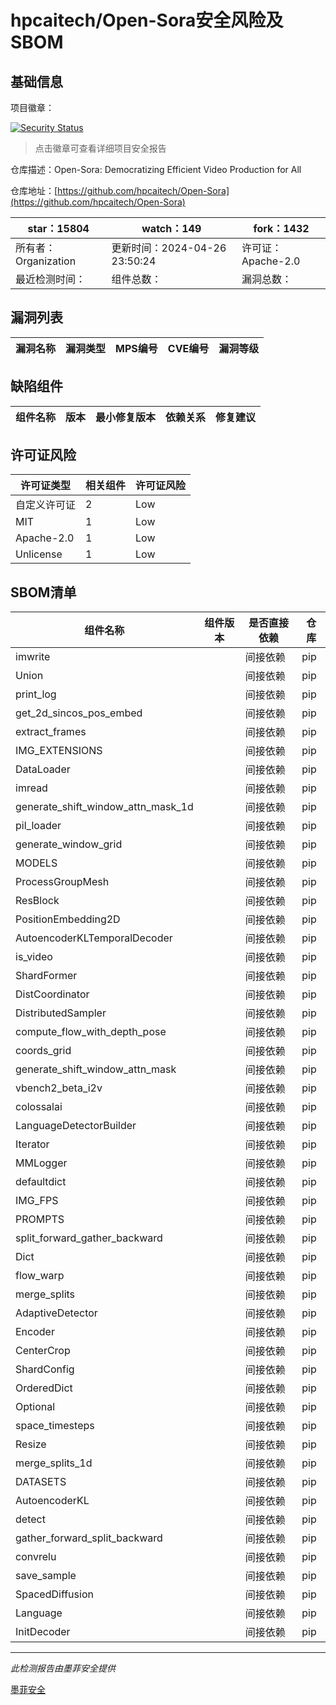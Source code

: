 # hpcaitech/Open-Sora安全风险及SBOM

## 基础信息

项目徽章：

[![Security Status](https://www.murphysec.com/platform3/v31/badge/1783927708573036544.svg)](https://www.murphysec.com/console/report/1765447723658428416/1783927708573036544)

> 点击徽章可查看详细项目安全报告

仓库描述：Open-Sora: Democratizing Efficient Video Production for All

仓库地址：[https://github.com/hpcaitech/Open-Sora](https://github.com/hpcaitech/Open-Sora)

| star：15804 | watch：149 | fork：1432 |
| ----------- | -------------- | ------------ |
| 所有者：Organization | 更新时间：2024-04-26 23:50:24 | 许可证：Apache-2.0 |
| 最近检测时间： | 组件总数： | 漏洞总数： |




## 漏洞列表

| 漏洞名称 | 漏洞类型 | MPS编号 | CVE编号 | 漏洞等级 |
| ------- | ------ | ------- | ------ | ----- |





## 缺陷组件

| 组件名称 | 版本 | 最小修复版本 | 依赖关系 | 修复建议 |
| -------- | ---- | ------------ | -------- | -------- |





## 许可证风险

| 许可证类型 | 相关组件 | 许可证风险 |
| ---------- | -------- | ---------- |
|自定义许可证|2|Low|
|MIT|1|Low|
|Apache-2.0|1|Low|
|Unlicense|1|Low|




## SBOM清单

| 组件名称 | 组件版本 | 是否直接依赖 | 仓库 |
| -------- | -------- | ------------ | ---- |
|imwrite||间接依赖|pip|
|Union||间接依赖|pip|
|print_log||间接依赖|pip|
|get_2d_sincos_pos_embed||间接依赖|pip|
|extract_frames||间接依赖|pip|
|IMG_EXTENSIONS||间接依赖|pip|
|DataLoader||间接依赖|pip|
|imread||间接依赖|pip|
|generate_shift_window_attn_mask_1d||间接依赖|pip|
|pil_loader||间接依赖|pip|
|generate_window_grid||间接依赖|pip|
|MODELS||间接依赖|pip|
|ProcessGroupMesh||间接依赖|pip|
|ResBlock||间接依赖|pip|
|PositionEmbedding2D||间接依赖|pip|
|AutoencoderKLTemporalDecoder||间接依赖|pip|
|is_video||间接依赖|pip|
|ShardFormer||间接依赖|pip|
|DistCoordinator||间接依赖|pip|
|DistributedSampler||间接依赖|pip|
|compute_flow_with_depth_pose||间接依赖|pip|
|coords_grid||间接依赖|pip|
|generate_shift_window_attn_mask||间接依赖|pip|
|vbench2_beta_i2v||间接依赖|pip|
|colossalai||间接依赖|pip|
|LanguageDetectorBuilder||间接依赖|pip|
|Iterator||间接依赖|pip|
|MMLogger||间接依赖|pip|
|defaultdict||间接依赖|pip|
|IMG_FPS||间接依赖|pip|
|PROMPTS||间接依赖|pip|
|split_forward_gather_backward||间接依赖|pip|
|Dict||间接依赖|pip|
|flow_warp||间接依赖|pip|
|merge_splits||间接依赖|pip|
|AdaptiveDetector||间接依赖|pip|
|Encoder||间接依赖|pip|
|CenterCrop||间接依赖|pip|
|ShardConfig||间接依赖|pip|
|OrderedDict||间接依赖|pip|
|Optional||间接依赖|pip|
|space_timesteps||间接依赖|pip|
|Resize||间接依赖|pip|
|merge_splits_1d||间接依赖|pip|
|DATASETS||间接依赖|pip|
|AutoencoderKL||间接依赖|pip|
|detect||间接依赖|pip|
|gather_forward_split_backward||间接依赖|pip|
|convrelu||间接依赖|pip|
|save_sample||间接依赖|pip|
|SpacedDiffusion||间接依赖|pip|
|Language||间接依赖|pip|
|InitDecoder||间接依赖|pip|


------

*此检测报告由墨菲安全提供*

[墨菲安全](www.murphysec.com)